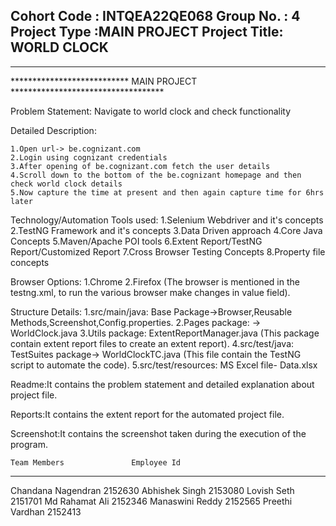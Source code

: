 Cohort Code : INTQEA22QE068
Group No. : 4
Project Type :MAIN PROJECT
Project Title: WORLD CLOCK 
------------------------------------------------------------
------------------------------------------------------------

***************************  MAIN PROJECT ***********************************

Problem Statement:
                 Navigate to world clock and check functionality

Detailed Description: 

	1.Open url-> be.cognizant.com
	2.Login using cognizant credentials
	3.After opening of be.cognizant.com fetch the user details
	4.Scroll down to the bottom of the be.cognizant homepage and then check world clock details
	5.Now capture the time at present and then again capture time for 6hrs later

Technology/Automation Tools used:
1.Selenium Webdriver and it's concepts
2.TestNG Framework and it's concepts
3.Data Driven approach
4.Core Java Concepts
5.Maven/Apache POI tools
6.Extent Report/TestNG Report/Customized Report
7.Cross Browser Testing Concepts
8.Property file concepts
              

Browser Options:
	1.Chrome
	2.Firefox
	(The browser is mentioned in the testng.xml, to run the various browser make changes in value field).


Structure Details:
	1.src/main/java:
		Base Package->Browser,Reusable Methods,Screenshot,Config.properties.
	2.Pages package:
		-> WorldClock.java
	3.Utils package:
		ExtentReportManager.java
		(This package contain extent report files to create an extent report).
	4.src/test/java:
		TestSuites package-> WorldClockTC.java
		(This file contain the TestNG script to automate the code).
        5.src/test/resources:
              MS Excel file- Data.xlsx

Readme:It contains the problem statement and detailed explanation about project file.

Reports:It contains the extent report for the automated project file.

Screenshot:It contains the screenshot taken during the execution of the program.

    Team Members               Employee Id
-----------------------               ----------------- 
  Chandana Nagendran		  2152630
  Abhishek Singh			  2153080
  Lovish Seth			  2151701
  Md Rahamat Ali			  2152346
  Manaswini Reddy		  2152565
  Preethi Vardhan			  2152413
